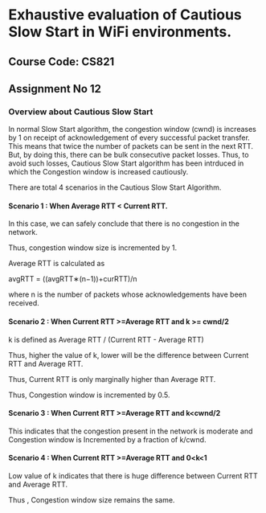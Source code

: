 # Exhaustive evaluation of Cautious Slow Start in WiFi environments.

## Course Code: CS821

## Assignment No 12

### Overview about Cautious Slow Start

In normal Slow Start algorithm, the congestion window (cwnd) is increases by 1 on receipt of acknowledgement of every successful packet transfer.
This means that twice the number of packets can be sent in the next RTT. But, by doing this, there can be bulk consecutive packet losses. 
Thus, to avoid such losses, Cautious Slow Start algorithm has been intrduced in which the Congestion window is increased cautiously.

There are total 4 scenarios in the Cautious Slow Start Algorithm.

#### Scenario 1 : When Average RTT < Current RTT.

In this case, we can safely conclude that there is no congestion in the network.

Thus, congestion window size is incremented by 1.

Average RTT is calculated as 

avgRTT = ((avgRTT∗(n−1))+curRTT)/n

where n is the number of packets whose acknowledgements have been received.

#### Scenario 2 : When Current RTT >=Average RTT and k >= cwnd/2

k is defined as Average RTT / (Current RTT - Average RTT)

Thus, higher the value of k, lower will be the difference between Current RTT and Average RTT.

Thus, Current RTT is only marginally higher than Average RTT.

Thus, Congestion window is incremented by 0.5.

#### Scenario 3 : When Current RTT >=Average RTT and k<cwnd/2

This indicates that the congestion present in the network is moderate and Congestion window is Incremented by a fraction of k/cwnd.

#### Scenario 4 : When Current RTT >=Average RTT and 0<k<1

Low value of k indicates that there is huge difference between Current RTT and Average RTT.

Thus , Congestion window size remains the same.
